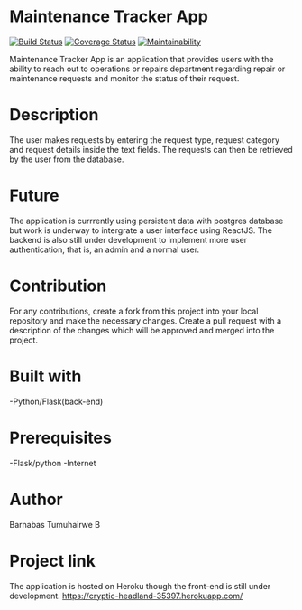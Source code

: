 # Maintenance Tracker App
[![Build Status](https://travis-ci.org/BarnaTB/TrackerApp.svg?branch=develop)](https://travis-ci.org/BarnaTB/TrackerApp)
[![Coverage Status](https://coveralls.io/repos/github/BarnaTB/TrackerApp/badge.svg?branch=)](https://coveralls.io/github/BarnaTB/TrackerApp?branch=)
[![Maintainability](https://api.codeclimate.com/v1/badges/dbbe0f16d9c935ba4acd/maintainability)](https://codeclimate.com/github/BarnaTB/TrackerApp/maintainability)

Maintenance Tracker App is an application that provides users with the ability to reach out to operations or repairs department regarding repair or maintenance requests and monitor the status of their request.

# Description
The user makes requests by entering the request type, request category and request details inside the text fields. 
The requests can then be retrieved by the user from the database.


# Future
The application is currrently using persistent data with postgres database but work is underway to intergrate a user interface using ReactJS.
The backend is also still under development to implement more user authentication, that is, an admin and a normal user.

# Contribution
For any contributions, create a fork from this project into your local repository and make the necessary changes. Create a pull request with a description of the changes which will be approved and merged into the project.

# Built with
-Python/Flask(back-end)

# Prerequisites
-Flask/python
-Internet

# Author
Barnabas Tumuhairwe B

# Project link
The application is hosted on Heroku though the front-end is still under development.
https://cryptic-headland-35397.herokuapp.com/
